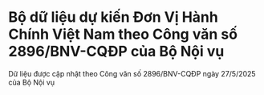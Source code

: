 <h1>Bộ dữ liệu dự kiến Đơn Vị Hành Chính Việt Nam theo Công văn số 2896/BNV-CQĐP của Bộ Nội vụ</h1>
Dữ liệu được cập nhật theo Công văn số 2896/BNV-CQĐP ngày 27/5/2025 của Bộ Nội vụ
